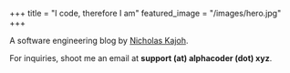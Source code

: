 +++
title = "I code, therefore I am"
featured_image = "/images/hero.jpg"
+++

A software engineering blog by [Nicholas Kajoh](https://terna.dev).

For inquiries, shoot me an email at __support (at) alphacoder (dot) xyz__.

